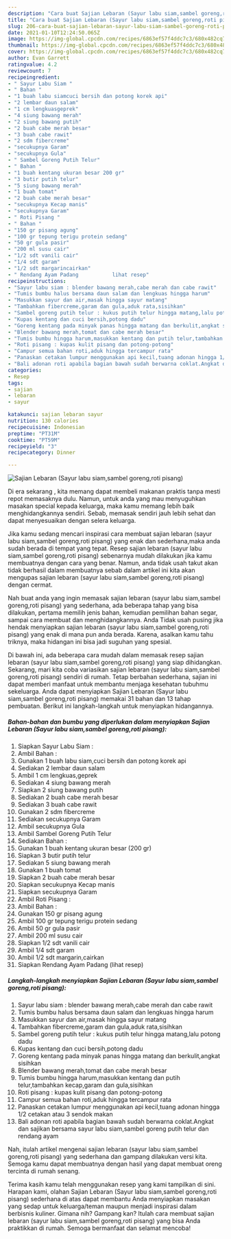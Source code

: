 ```yaml
---
description: "Cara buat Sajian Lebaran (Sayur labu siam,sambel goreng,roti pisang) yang lezat Untuk Jualan"
title: "Cara buat Sajian Lebaran (Sayur labu siam,sambel goreng,roti pisang) yang lezat Untuk Jualan"
slug: 206-cara-buat-sajian-lebaran-sayur-labu-siam-sambel-goreng-roti-pisang-yang-lezat-untuk-jualan
date: 2021-01-10T12:24:50.065Z
image: https://img-global.cpcdn.com/recipes/6863ef57f4ddc7c3/680x482cq70/sajian-lebaran-sayur-labu-siamsambel-gorengroti-pisang-foto-resep-utama.jpg
thumbnail: https://img-global.cpcdn.com/recipes/6863ef57f4ddc7c3/680x482cq70/sajian-lebaran-sayur-labu-siamsambel-gorengroti-pisang-foto-resep-utama.jpg
cover: https://img-global.cpcdn.com/recipes/6863ef57f4ddc7c3/680x482cq70/sajian-lebaran-sayur-labu-siamsambel-gorengroti-pisang-foto-resep-utama.jpg
author: Evan Garrett
ratingvalue: 4.2
reviewcount: 7
recipeingredient:
- " Sayur Labu Siam "
- " Bahan "
- "1 buah labu siamcuci bersih dan potong korek api"
- "2 lembar daun salam"
- "1 cm lengkuasgeprek"
- "4 siung bawang merah"
- "2 siung bawang putih"
- "2 buah cabe merah besar"
- "3 buah cabe rawit"
- "2 sdm fibercreme"
- "secukupnya Garam"
- "secukupnya Gula"
- " Sambel Goreng Putih Telur"
- " Bahan "
- "1 buah kentang ukuran besar 200 gr"
- "3 butir putih telur"
- "5 siung bawang merah"
- "1 buah tomat"
- "2 buah cabe merah besar"
- "secukupnya Kecap manis"
- "secukupnya Garam"
- " Roti Pisang "
- " Bahan "
- "150 gr pisang agung"
- "100 gr tepung terigu protein sedang"
- "50 gr gula pasir"
- "200 ml susu cair"
- "1/2 sdt vanili cair"
- "1/4 sdt garam"
- "1/2 sdt margarincairkan"
- " Rendang Ayam Padang           lihat resep"
recipeinstructions:
- "Sayur labu siam : blender bawang merah,cabe merah dan cabe rawit"
- "Tumis bumbu halus bersama daun salam dan lengkuas hingga harum"
- "Masukkan sayur dan air,masak hingga sayur matang"
- "Tambahkan fibercreme,garam dan gula,aduk rata,sisihkan"
- "Sambel goreng putih telur : kukus putih telur hingga matang,lalu potong dadu"
- "Kupas kentang dan cuci bersih,potong dadu"
- "Goreng kentang pada minyak panas hingga matang dan berkulit,angkat sisihkan"
- "Blender bawang merah,tomat dan cabe merah besar"
- "Tumis bumbu hingga harum,masukkan kentang dan putih telur,tambahkan kecap,garam dan gula,sisihkan"
- "Roti pisang : kupas kulit pisang dan potong-potong"
- "Campur semua bahan roti,aduk hingga tercampur rata"
- "Panaskan cetakan lumpur menggunakan api kecil,tuang adonan hingga 1/2 cetakan atau 3 sendok makan"
- "Bali adonan roti apabila bagian bawah sudah berwarna coklat.Angkat dan sajikan bersama sayur labu siam,sambel goreng putih telur dan rendang ayam"
categories:
- Resep
tags:
- sajian
- lebaran
- sayur

katakunci: sajian lebaran sayur 
nutrition: 130 calories
recipecuisine: Indonesian
preptime: "PT31M"
cooktime: "PT59M"
recipeyield: "3"
recipecategory: Dinner

---
```



![Sajian Lebaran (Sayur labu siam,sambel goreng,roti pisang)](https://img-global.cpcdn.com/recipes/6863ef57f4ddc7c3/680x482cq70/sajian-lebaran-sayur-labu-siamsambel-gorengroti-pisang-foto-resep-utama.jpg)

Di era  sekarang , kita memang dapat membeli makanan praktis tanpa mesti repot memasaknya dulu. Namun, untuk anda yang mau menyuguhkan masakan special kepada keluarga, maka kamu memang lebih baik menghidangkannya sendiri. Sebab, memasak sendiri jauh lebih sehat dan dapat menyesuaikan dengan selera keluarga.

Jika kamu sedang mencari inspirasi cara membuat sajian lebaran (sayur labu siam,sambel goreng,roti pisang) yang enak dan sederhana,maka anda sudah berada di tempat yang tepat. Resep sajian lebaran (sayur labu siam,sambel goreng,roti pisang)  sebenarnya mudah dilakukan jika kamu membuatnya dengan cara yang benar. Namun, anda tidak usah takut akan tidak berhasil dalam membuatnya 
sebab dalam artikel ini kita akan mengupas sajian lebaran (sayur labu siam,sambel goreng,roti pisang) dengan cermat.  



Nah buat anda yang ingin memasak sajian lebaran (sayur labu siam,sambel goreng,roti pisang) yang sederhana, ada beberapa tahap yang bisa dilakukan, pertama memilih jenis bahan, kemudian pemilihan bahan segar, sampai cara membuat dan menghidangkannya. Anda Tidak usah pusing jika hendak menyiapkan sajian lebaran (sayur labu siam,sambel goreng,roti pisang) yang enak di mana pun anda berada. Karena, asalkan kamu  tahu triknya, maka hidangan ini bisa jadi suguhan yang spesial.

Di bawah ini, ada beberapa cara mudah dalam memasak resep sajian lebaran (sayur labu siam,sambel goreng,roti pisang) yang siap dihidangkan. Sekarang, mari kita coba variasikan sajian lebaran (sayur labu siam,sambel goreng,roti pisang) sendiri di rumah. Tetap berbahan sederhana, sajian ini dapat memberi manfaat untuk membantu menjaga kesehatan tubuhmu sekeluarga. Anda dapat menyiapkan Sajian Lebaran (Sayur labu siam,sambel goreng,roti pisang) memakai 31 bahan dan 13 tahap pembuatan. Berikut ini langkah-langkah untuk menyiapkan hidangannya.

<!--inarticleads1-->

##### Bahan-bahan dan bumbu yang diperlukan dalam menyiapkan Sajian Lebaran (Sayur labu siam,sambel goreng,roti pisang):

1. Siapkan  Sayur Labu Siam :
1. Ambil  Bahan :
1. Gunakan 1 buah labu siam,cuci bersih dan potong korek api
1. Sediakan 2 lembar daun salam
1. Ambil 1 cm lengkuas,geprek
1. Sediakan 4 siung bawang merah
1. Siapkan 2 siung bawang putih
1. Sediakan 2 buah cabe merah besar
1. Sediakan 3 buah cabe rawit
1. Gunakan 2 sdm fibercreme
1. Sediakan secukupnya Garam
1. Ambil secukupnya Gula
1. Ambil  Sambel Goreng Putih Telur
1. Sediakan  Bahan :
1. Gunakan 1 buah kentang ukuran besar (200 gr)
1. Siapkan 3 butir putih telur
1. Sediakan 5 siung bawang merah
1. Gunakan 1 buah tomat
1. Siapkan 2 buah cabe merah besar
1. Siapkan secukupnya Kecap manis
1. Siapkan secukupnya Garam
1. Ambil  Roti Pisang :
1. Ambil  Bahan :
1. Gunakan 150 gr pisang agung
1. Ambil 100 gr tepung terigu protein sedang
1. Ambil 50 gr gula pasir
1. Ambil 200 ml susu cair
1. Siapkan 1/2 sdt vanili cair
1. Ambil 1/4 sdt garam
1. Ambil 1/2 sdt margarin,cairkan
1. Siapkan  Rendang Ayam Padang           (lihat resep)




<!--inarticleads2-->

##### Langkah-langkah menyiapkan Sajian Lebaran (Sayur labu siam,sambel goreng,roti pisang):

1. Sayur labu siam : blender bawang merah,cabe merah dan cabe rawit
1. Tumis bumbu halus bersama daun salam dan lengkuas hingga harum
1. Masukkan sayur dan air,masak hingga sayur matang
1. Tambahkan fibercreme,garam dan gula,aduk rata,sisihkan
1. Sambel goreng putih telur : kukus putih telur hingga matang,lalu potong dadu
1. Kupas kentang dan cuci bersih,potong dadu
1. Goreng kentang pada minyak panas hingga matang dan berkulit,angkat sisihkan
1. Blender bawang merah,tomat dan cabe merah besar
1. Tumis bumbu hingga harum,masukkan kentang dan putih telur,tambahkan kecap,garam dan gula,sisihkan
1. Roti pisang : kupas kulit pisang dan potong-potong
1. Campur semua bahan roti,aduk hingga tercampur rata
1. Panaskan cetakan lumpur menggunakan api kecil,tuang adonan hingga 1/2 cetakan atau 3 sendok makan
1. Bali adonan roti apabila bagian bawah sudah berwarna coklat.Angkat dan sajikan bersama sayur labu siam,sambel goreng putih telur dan rendang ayam




Nah, itulah artikel mengenai  sajian lebaran (sayur labu siam,sambel goreng,roti pisang)  yang sederhana dan gampang dilakukan versi kita. Semoga kamu dapat membuatnya dengan hasil yang dapat membuat oreng tercinta di rumah senang. 

Terima kasih kamu telah menggunakan resep yang kami tampilkan di sini. Harapan kami, olahan  Sajian Lebaran (Sayur labu siam,sambel goreng,roti pisang) sederhana di atas dapat membantu Anda menyiapkan masakan yang sedap untuk keluarga/teman maupun menjadi inspirasi dalam berbisnis kuliner. Gimana nih? Gampang kan? Itulah cara membuat sajian lebaran (sayur labu siam,sambel goreng,roti pisang) yang bisa Anda praktikkan di rumah. Semoga bermanfaat dan selamat mencoba!

